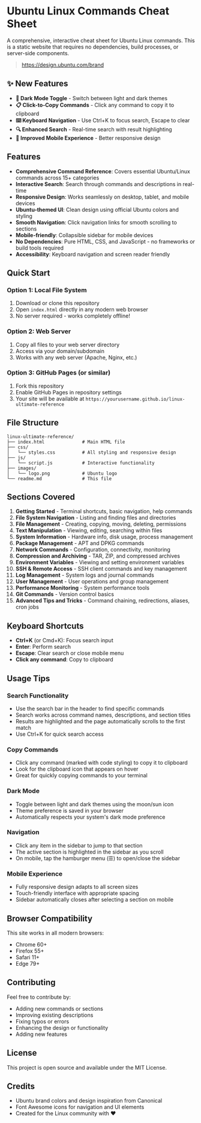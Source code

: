 # Ubuntu Linux Commands Cheat Sheet

A comprehensive, interactive cheat sheet for Ubuntu Linux commands. This is a static website that requires no dependencies, build processes, or server-side components.

>https://design.ubuntu.com/brand

## ✨ New Features

- **🌙 Dark Mode Toggle** - Switch between light and dark themes
- **📋 Click-to-Copy Commands** - Click any command to copy it to clipboard
- **⌨️ Keyboard Navigation** - Use Ctrl+K to focus search, Escape to clear
- **🔍 Enhanced Search** - Real-time search with result highlighting
- **📱 Improved Mobile Experience** - Better responsive design

## Features

- **Comprehensive Command Reference**: Covers essential Ubuntu/Linux commands across 15+ categories
- **Interactive Search**: Search through commands and descriptions in real-time
- **Responsive Design**: Works seamlessly on desktop, tablet, and mobile devices
- **Ubuntu-themed UI**: Clean design using official Ubuntu colors and styling
- **Smooth Navigation**: Click navigation links for smooth scrolling to sections
- **Mobile-friendly**: Collapsible sidebar for mobile devices
- **No Dependencies**: Pure HTML, CSS, and JavaScript - no frameworks or build tools required
- **Accessibility**: Keyboard navigation and screen reader friendly

## Quick Start

### Option 1: Local File System
1. Download or clone this repository
2. Open `index.html` directly in any modern web browser
3. No server required - works completely offline!

### Option 2: Web Server
1. Copy all files to your web server directory
2. Access via your domain/subdomain
3. Works with any web server (Apache, Nginx, etc.)

### Option 3: GitHub Pages (or similar)
1. Fork this repository
2. Enable GitHub Pages in repository settings
3. Your site will be available at `https://yourusername.github.io/linux-ultimate-reference`

## File Structure

```
linux-ultimate-reference/
├── index.html              # Main HTML file
├── css/
│   └── styles.css          # All styling and responsive design
├── js/
│   └── script.js           # Interactive functionality
├── images/
│   └── logo.png            # Ubuntu logo
└── readme.md               # This file
```

## Sections Covered

1. **Getting Started** - Terminal shortcuts, basic navigation, help commands
2. **File System Navigation** - Listing and finding files and directories
3. **File Management** - Creating, copying, moving, deleting, permissions
4. **Text Manipulation** - Viewing, editing, searching within files
5. **System Information** - Hardware info, disk usage, process management
6. **Package Management** - APT and DPKG commands
7. **Network Commands** - Configuration, connectivity, monitoring
8. **Compression and Archiving** - TAR, ZIP, and compressed archives
9. **Environment Variables** - Viewing and setting environment variables
10. **SSH & Remote Access** - SSH client commands and key management
11. **Log Management** - System logs and journal commands
12. **User Management** - User operations and group management
13. **Performance Monitoring** - System performance tools
14. **Git Commands** - Version control basics
15. **Advanced Tips and Tricks** - Command chaining, redirections, aliases, cron jobs

## Keyboard Shortcuts

- **Ctrl+K** (or Cmd+K): Focus search input
- **Enter**: Perform search
- **Escape**: Clear search or close mobile menu
- **Click any command**: Copy to clipboard

## Usage Tips

### Search Functionality
- Use the search bar in the header to find specific commands
- Search works across command names, descriptions, and section titles
- Results are highlighted and the page automatically scrolls to the first match
- Use Ctrl+K for quick search access

### Copy Commands
- Click any command (marked with code styling) to copy it to clipboard
- Look for the clipboard icon that appears on hover
- Great for quickly copying commands to your terminal

### Dark Mode
- Toggle between light and dark themes using the moon/sun icon
- Theme preference is saved in your browser
- Automatically respects your system's dark mode preference

### Navigation
- Click any item in the sidebar to jump to that section
- The active section is highlighted in the sidebar as you scroll
- On mobile, tap the hamburger menu (☰) to open/close the sidebar

### Mobile Experience
- Fully responsive design adapts to all screen sizes
- Touch-friendly interface with appropriate spacing
- Sidebar automatically closes after selecting a section on mobile

## Browser Compatibility

This site works in all modern browsers:
- Chrome 60+
- Firefox 55+
- Safari 11+
- Edge 79+

## Contributing

Feel free to contribute by:
- Adding new commands or sections
- Improving existing descriptions
- Fixing typos or errors
- Enhancing the design or functionality
- Adding new features

## License

This project is open source and available under the MIT License.

## Credits

- Ubuntu brand colors and design inspiration from Canonical
- Font Awesome icons for navigation and UI elements
- Created for the Linux community with ❤️
